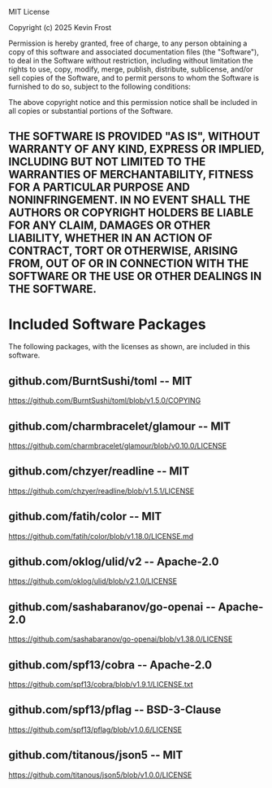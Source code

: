 MIT License

Copyright (c) 2025 Kevin Frost

Permission is hereby granted, free of charge, to any person obtaining a copy
of this software and associated documentation files (the "Software"), to deal
in the Software without restriction, including without limitation the rights
to use, copy, modify, merge, publish, distribute, sublicense, and/or sell
copies of the Software, and to permit persons to whom the Software is
furnished to do so, subject to the following conditions:

The above copyright notice and this permission notice shall be included in all
copies or substantial portions of the Software.

THE SOFTWARE IS PROVIDED "AS IS", WITHOUT WARRANTY OF ANY KIND, EXPRESS OR
IMPLIED, INCLUDING BUT NOT LIMITED TO THE WARRANTIES OF MERCHANTABILITY,
FITNESS FOR A PARTICULAR PURPOSE AND NONINFRINGEMENT. IN NO EVENT SHALL THE
AUTHORS OR COPYRIGHT HOLDERS BE LIABLE FOR ANY CLAIM, DAMAGES OR OTHER
LIABILITY, WHETHER IN AN ACTION OF CONTRACT, TORT OR OTHERWISE, ARISING FROM,
OUT OF OR IN CONNECTION WITH THE SOFTWARE OR THE USE OR OTHER DEALINGS IN THE
SOFTWARE.
---

# Included Software Packages

The following packages, with the licenses as shown, are included in this
software.

## github.com/BurntSushi/toml -- MIT

https://github.com/BurntSushi/toml/blob/v1.5.0/COPYING

## github.com/charmbracelet/glamour -- MIT

https://github.com/charmbracelet/glamour/blob/v0.10.0/LICENSE

## github.com/chzyer/readline -- MIT

https://github.com/chzyer/readline/blob/v1.5.1/LICENSE

## github.com/fatih/color -- MIT

https://github.com/fatih/color/blob/v1.18.0/LICENSE.md

## github.com/oklog/ulid/v2 -- Apache-2.0

https://github.com/oklog/ulid/blob/v2.1.0/LICENSE

## github.com/sashabaranov/go-openai -- Apache-2.0

https://github.com/sashabaranov/go-openai/blob/v1.38.0/LICENSE

## github.com/spf13/cobra -- Apache-2.0

https://github.com/spf13/cobra/blob/v1.9.1/LICENSE.txt

## github.com/spf13/pflag -- BSD-3-Clause

https://github.com/spf13/pflag/blob/v1.0.6/LICENSE

## github.com/titanous/json5 -- MIT

https://github.com/titanous/json5/blob/v1.0.0/LICENSE

